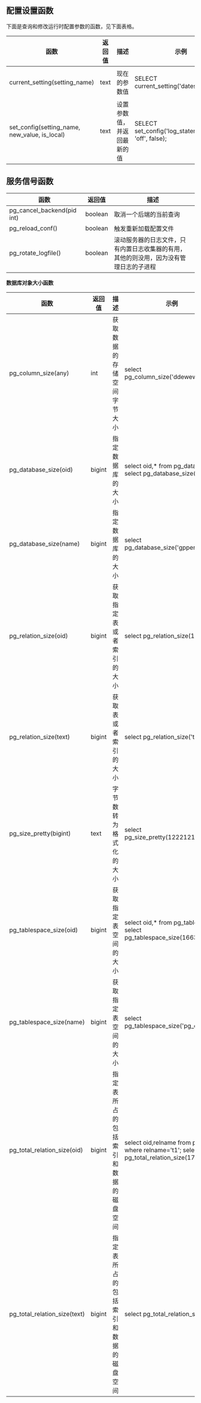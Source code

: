 

## 配置设置函数

下面是查询和修改运行时配置参数的函数，见下面表格。
 
| 函数             | 返回值 | 描述                       | 示例                  | 结果                            |
| -------------------- | ------ | --------------------- | ---------------------- | ------------------------------- |
| current_setting(setting_name)                 | text   | 现在的参数值               | SELECT current_setting('datestyle');                      | current_setting      -----------------    ISO, MDY |
| set_config(setting_name, new_value, is_local) | text   | 设置参数值，并返回最新的值 | SELECT   set_config('log_statement_stats', 'off', false); | set_config      ------------    off                |

 
## 服务信号函数

| 函数                   | 返回值  | 描述                                                         |
| -------------------------- | ------- | ------------------------------------------------------ |
| pg_cancel_backend(pid int) | boolean | 取消一个后端的当前查询                                       |
| pg_reload_conf()           | boolean | 触发重新加载配置文件                                         |
| pg_rotate_logfile()        | boolean | 滚动服务器的日志文件，只有内置日志收集器的有用，其他的则没用，因为没有管理日志的子进程 |

 

**数据库对象大小函数**

| 函数                     | 返回值 | 描述                         | 示例                          | 结果                                 |
| ------------------- | ------ | ---------------------- | -------------------------- | ---------------------------------------- |
| pg_column_size(any)          | int    | 获取数据的存储空间字节大小           | select   pg_column_size('ddewewe');                          | 8                                                            |
| pg_database_size(oid)        | bigint | 指定数据库的大小                     | select   oid,* from pg_database;   select   pg_database_size(16384); | pg_database_size      ------------------           127632410 |
| pg_database_size(name)       | bigint | 指定数据库的大小                     | select   pg_database_size('gpperfmon');                      | 127632410                                                    |
| pg_relation_size(oid)        | bigint | 获取指定表或者索引的大小             | select   pg_relation_size(17787);                            | pg_relation_size      ------------------               65536 |
| pg_relation_size(text)       | bigint | 获取表或者索引的大小                 | select   pg_relation_size('t1');                             | pg_relation_size      ------------------               65536 |
| pg_size_pretty(bigint)       | text   | 字节数转为格式化的大小               | select   pg_size_pretty(122212121);                          | pg_size_pretty      ----------------    117 MB               |
| pg_tablespace_size(oid)      | bigint | 获取指定表空间的大小                 | select   oid,* from pg_tablespace ;   select   pg_tablespace_size(1663); | pg_tablespace_size      --------------------             262275170 |
| pg_tablespace_size(name)     | bigint | 获取指定表空间的大小                 | select   pg_tablespace_size('pg_default');                   | pg_tablespace_size      --------------------             262275170 |
| pg_total_relation_size(oid)  | bigint | 指定表所占的包括索引和数据的磁盘空间 | select   oid,relname from pg_class where relname='t1';   select   pg_total_relation_size(17787); | pg_total_relation_size      ------------------------                     65536   (1 row) |
| pg_total_relation_size(text) | bigint | 指定表所占的包括索引和数据的磁盘空间 | select pg_total_relation_size('t1');                         | pg_total_relation_size      ------------------------                     65536 |
